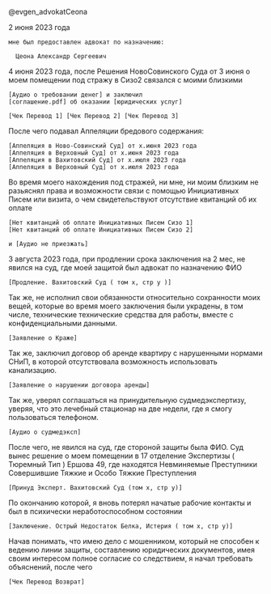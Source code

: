   @evgen_advokatCeona

2 июня 2023 года 

    мне был предоставлен адвокат по назначению:
    
      Цеона Александр Сергеевич
      

4 июня 2023 года, после Решения НовоСовинского Суда 
от 3 июня о моем помещении под стражу в Сизо2
связался с моими близкими

    [Аудио о требовании денег] и заключил 
    [соглашение.pdf] об оказании [юридических услуг]

    [Чек Перевод 1] [Чек Перевод 2] [Чек Перевод 3]


После чего подавал Аппеляции бредового содержания: 

    [Аппеляция в Ново-Совинский Суд] от х.июня 2023 года
    [Аппеляция в Верховный Суд] от х.июня 2023 года
    [Аппеляция в Вахитовский Суд] от х.июля 2023 года
    [Аппеляция в Верховный Суд] от х.июля 2023 года

Во время моего нахождения под стражей, ни мне,
ни моим близким не разьяснял права и возможности
связи с помощью Инициативных Писем или визита,
о чем свидетельствуют отсутствие квитанций об их оплате

    [Нет квитанций об оплате Инициативных Писем Сизо 1]
    [Нет квитанций об оплате Инициативных Писем Сизо 2]

    и [Аудио не приезжать]


3 августа 2023 года, при продлении срока заключения на 2 мес, 
не явился на суд, где моей защитой был 
адвокат по назначению ФИО


    [Продление. Вахитовский Суд ( том х, стр у )]


Так же, не исполнил свои обязанности относительно
сохранности моих вещей, которые во время моего
заключения были украдены, в том числе,
технические технические средства для работы,
вместе с конфиденциальными данными.


    [Заявление о Краже]


Так же, заключил договор об аренде квартиру
с нарушенными нормами СНиП, в которой 
отсутствовала возможность использовать
канализацию.

    [Заявление о нарушении договора аренды]

Так же, уверял соглашаться на принудительную
судмедэкспертизу, уверяя, что это 
лечебный стационар на две недели,
где я смогу пользоваться телефоном.

    [Аудио о судмедэксп]
  
После чего, не явился на суд, где
стороной защиты была ФИО.
Суд вынес решение о моем помещении 
в 17 отделение Экспертизы ( Тюремный Тип )
Ершова 49, где находятся 
Невминяемые Преступники Совершившие
Тяжкие и Особо Тяжкие Преступления

    [Принуд Эксперт. Вахитовский Суд (том х, стр у)]
    
По окончанию которой, я вновь потерял 
начатые рабочие контакты и был
в психически неработоспособном состоянии

    [Заключение. Острый Недостаток Белка, Истерия ( том х, стр у)]

Начав понимать, что имею дело с мошенником,
который не способен к ведению линии защиты,
составлению юридических документов,
имея своим интересом полное согласие 
со следствием, я начал требовать
объяснений, после чего

    [Чек Перевод Возврат]


    
